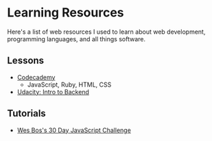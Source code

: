 # Learning Resources

Here's a list of web resources I used to learn about web development, programming languages, and all things software.

## Lessons
- [Codecademy](https://www.codecademy.com/)
  - JavaScript, Ruby, HTML, CSS
- [Udacity: Intro to Backend](https://classroom.udacity.com/courses/ud171)
 
 ## Tutorials
 - [Wes Bos's 30 Day JavaScript Challenge](https://javascript30.com/)
 
